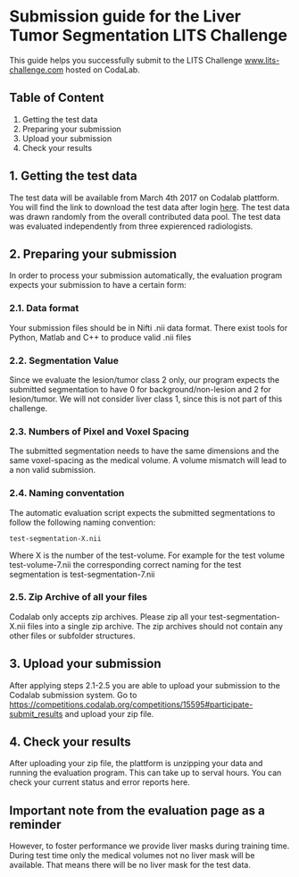 # Submission guide for the Liver Tumor Segmentation LITS Challenge
This guide helps you successfully submit to the LITS Challenge www.lits-challenge.com hosted on CodaLab.
## Table of Content
1. Getting the test data
2. Preparing your submission
3. Upload your submission
4. Check your results

## 1. Getting the test data
The test data will be available from March 4th 2017 on Codalab plattform. You will find the link to download the test data after login [here](https://competitions.codalab.org/competitions/15595#participate). The test data was drawn randomly from the overall contributed data pool. The test data was evaluated independently from three expierenced radiologists.
## 2. Preparing your submission
In order to process your submission automatically, the evaluation program expects your submission to have a certain form:
### 2.1. Data format
Your submission files should be in Nifti .nii data format. There exist tools for Python, Matlab and C++ to produce valid .nii files
### 2.2. Segmentation Value
Since we evaluate the lesion/tumor class 2 only, our program expects the submitted segmentation to have 0 for background/non-lesion and 2 for lesion/tumor. We will not consider liver class 1, since this is not part of this challenge.
### 2.3. Numbers of Pixel and Voxel Spacing
The submitted segmentation needs to have the same dimensions and the same voxel-spacing as the medical volume. A volume mismatch will lead to a non valid submission.
### 2.4. Naming conventation
The automatic evaluation script expects the submitted segmentations to follow the following naming convention:
```
test-segmentation-X.nii
```
Where X is the number of the test-volume. For example for the test volume test-volume-7.nii the corresponding correct naming for the test segmentation is test-segmentation-7.nii
### 2.5. Zip Archive of all your files
Codalab only accepts zip archives. Please zip all your test-segmentation-X.nii files into a single zip archive. The zip archives should not contain any other files or subfolder structures.
## 3. Upload your submission
After applying steps 2.1-2.5 you are able to upload your submission to the Codalab submission system. Go to https://competitions.codalab.org/competitions/15595#participate-submit_results and upload your zip file.
## 4. Check your results
After uploading your zip file, the plattform is unzipping your data and running the evaluation program. This can take up to serval hours.
You can check your current status and error reports here.
## Important note from the evaluation page as a reminder
However, to foster performance we provide liver masks during training time. During test time only the medical volumes not no liver mask will be available.
That means there will be no liver mask for the test data.
